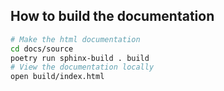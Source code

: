 ## How to build the documentation

```bash
# Make the html documentation
cd docs/source
poetry run sphinx-build . build
# View the documentation locally
open build/index.html
```